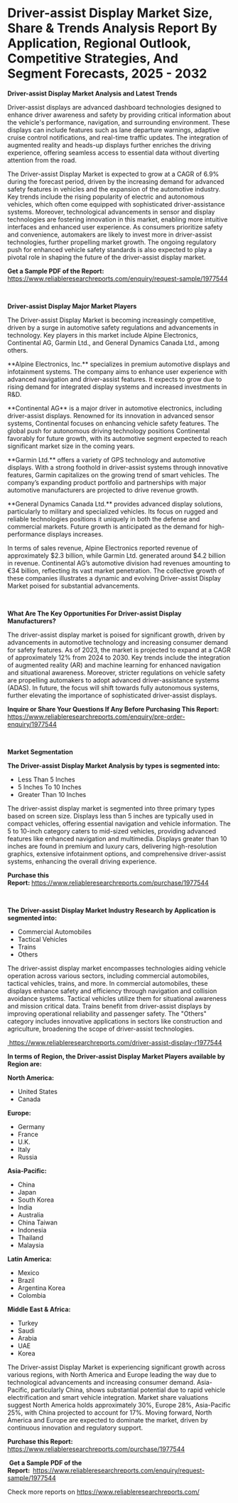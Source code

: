 <p><h1>Driver-assist Display Market Size, Share & Trends Analysis Report By Application, Regional Outlook, Competitive Strategies, And Segment Forecasts, 2025 - 2032</h1></p><p><strong>Driver-assist Display Market Analysis and Latest Trends</strong></p>
<p><p>Driver-assist displays are advanced dashboard technologies designed to enhance driver awareness and safety by providing critical information about the vehicle's performance, navigation, and surrounding environment. These displays can include features such as lane departure warnings, adaptive cruise control notifications, and real-time traffic updates. The integration of augmented reality and heads-up displays further enriches the driving experience, offering seamless access to essential data without diverting attention from the road.</p><p>The Driver-assist Display Market is expected to grow at a CAGR of 6.9% during the forecast period, driven by the increasing demand for advanced safety features in vehicles and the expansion of the automotive industry. Key trends include the rising popularity of electric and autonomous vehicles, which often come equipped with sophisticated driver-assistance systems. Moreover, technological advancements in sensor and display technologies are fostering innovation in this market, enabling more intuitive interfaces and enhanced user experience. As consumers prioritize safety and convenience, automakers are likely to invest more in driver-assist technologies, further propelling market growth. The ongoing regulatory push for enhanced vehicle safety standards is also expected to play a pivotal role in shaping the future of the driver-assist display market.</p></p>
<p><strong>Get a Sample PDF of the Report:&nbsp;</strong> <a href="https://www.reliableresearchreports.com/enquiry/request-sample/1977544?utm_campaign=2627&utm_medium=2&utm_source=Github&utm_content=ia&utm_term=01032025&utm_id=driver-assist-display">https://www.reliableresearchreports.com/enquiry/request-sample/1977544</a></p>
<p>&nbsp;</p>
<p><strong>Driver-assist Display Major Market Players</strong></p>
<p><p>The Driver-assist Display Market is becoming increasingly competitive, driven by a surge in automotive safety regulations and advancements in technology. Key players in this market include Alpine Electronics, Continental AG, Garmin Ltd., and General Dynamics Canada Ltd., among others.</p><p>**Alpine Electronics, Inc.** specializes in premium automotive displays and infotainment systems. The company aims to enhance user experience with advanced navigation and driver-assist features. It expects to grow due to rising demand for integrated display systems and increased investments in R&D.</p><p>**Continental AG** is a major driver in automotive electronics, including driver-assist displays. Renowned for its innovation in advanced sensor systems, Continental focuses on enhancing vehicle safety features. The global push for autonomous driving technology positions Continental favorably for future growth, with its automotive segment expected to reach significant market size in the coming years.</p><p>**Garmin Ltd.** offers a variety of GPS technology and automotive displays. With a strong foothold in driver-assist systems through innovative features, Garmin capitalizes on the growing trend of smart vehicles. The company’s expanding product portfolio and partnerships with major automotive manufacturers are projected to drive revenue growth.</p><p>**General Dynamics Canada Ltd.** provides advanced display solutions, particularly to military and specialized vehicles. Its focus on rugged and reliable technologies positions it uniquely in both the defense and commercial markets. Future growth is anticipated as the demand for high-performance displays increases.</p><p>In terms of sales revenue, Alpine Electronics reported revenue of approximately $2.3 billion, while Garmin Ltd. generated around $4.2 billion in revenue. Continental AG’s automotive division had revenues amounting to €34 billion, reflecting its vast market penetration. The collective growth of these companies illustrates a dynamic and evolving Driver-assist Display Market poised for substantial advancements.</p></p>
<p>&nbsp;</p>
<p><strong>What Are The Key Opportunities For Driver-assist Display Manufacturers?</strong></p>
<p><p>The driver-assist display market is poised for significant growth, driven by advancements in automotive technology and increasing consumer demand for safety features. As of 2023, the market is projected to expand at a CAGR of approximately 12% from 2024 to 2030. Key trends include the integration of augmented reality (AR) and machine learning for enhanced navigation and situational awareness. Moreover, stricter regulations on vehicle safety are propelling automakers to adopt advanced driver-assistance systems (ADAS). In future, the focus will shift towards fully autonomous systems, further elevating the importance of sophisticated driver-assist displays.</p></p>
<p><strong>Inquire or Share Your Questions If Any Before Purchasing This Report:</strong> <a href="https://www.reliableresearchreports.com/enquiry/pre-order-enquiry/1977544?utm_campaign=2627&utm_medium=2&utm_source=Github&utm_content=ia&utm_term=01032025&utm_id=driver-assist-display">https://www.reliableresearchreports.com/enquiry/pre-order-enquiry/1977544</a></p>
<p>&nbsp;</p>
<p><strong>Market Segmentation</strong></p>
<p><strong>The Driver-assist Display Market Analysis by types is segmented into:</strong></p>
<p><ul><li>Less Than 5 Inches</li><li>5 Inches To 10 Inches</li><li>Greater Than 10 Inches</li></ul></p>
<p><p>The driver-assist display market is segmented into three primary types based on screen size. Displays less than 5 inches are typically used in compact vehicles, offering essential navigation and vehicle information. The 5 to 10-inch category caters to mid-sized vehicles, providing advanced features like enhanced navigation and multimedia. Displays greater than 10 inches are found in premium and luxury cars, delivering high-resolution graphics, extensive infotainment options, and comprehensive driver-assist systems, enhancing the overall driving experience.</p></p>
<p><strong>Purchase this Report:&nbsp;</strong><a href="https://www.reliableresearchreports.com/purchase/1977544?utm_campaign=2627&utm_medium=2&utm_source=Github&utm_content=ia&utm_term=01032025&utm_id=driver-assist-display">https://www.reliableresearchreports.com/purchase/1977544</a></p>
<p>&nbsp;</p>
<p><strong>The Driver-assist Display Market Industry Research by Application is segmented into:</strong></p>
<p><ul><li>Commercial Automobiles</li><li>Tactical Vehicles</li><li>Trains</li><li>Others</li></ul></p>
<p><p>The driver-assist display market encompasses technologies aiding vehicle operation across various sectors, including commercial automobiles, tactical vehicles, trains, and more. In commercial automobiles, these displays enhance safety and efficiency through navigation and collision avoidance systems. Tactical vehicles utilize them for situational awareness and mission critical data. Trains benefit from driver-assist displays by improving operational reliability and passenger safety. The "Others" category includes innovative applications in sectors like construction and agriculture, broadening the scope of driver-assist technologies.</p></p>
<p><a href="https://www.reliableresearchreports.com/driver-assist-display-r1977544?utm_campaign=2627&utm_medium=2&utm_source=Github&utm_content=ia&utm_term=01032025&utm_id=driver-assist-display">&nbsp;https://www.reliableresearchreports.com/driver-assist-display-r1977544</a></p>
<p><strong>In terms of Region, the Driver-assist Display Market Players available by Region are:</strong></p>
<p>
    <p> <strong> North America: </strong>
        <ul>
            <li>United States</li>
            <li>Canada</li>
        </ul>
        </p> 
    <p> <strong> Europe: </strong>
        <ul>
            <li>Germany</li>
            <li>France</li>
            <li>U.K.</li>
            <li>Italy</li>
            <li>Russia</li>
        </ul>
        </p> 
    <p> <strong> Asia-Pacific: </strong>
        <ul>
            <li>China</li>
            <li>Japan</li>
            <li>South Korea</li>
            <li>India</li>
            <li>Australia</li>
            <li>China Taiwan</li>
            <li>Indonesia</li>
            <li>Thailand</li>
            <li>Malaysia</li>
        </ul>
        </p> 
    <p> <strong> Latin America: </strong>
        <ul>
            <li>Mexico</li>
            <li>Brazil</li>
            <li>Argentina Korea</li>
            <li>Colombia</li>
        </ul>
        </p> 
    <p> <strong> Middle East & Africa: </strong>
        <ul>
            <li>Turkey</li>
            <li>Saudi</li>
            <li>Arabia</li>
            <li>UAE</li>
            <li>Korea</li>
        </ul>
    </p>
    </p>
<p><p>The Driver-assist Display Market is experiencing significant growth across various regions, with North America and Europe leading the way due to technological advancements and increasing consumer demand. Asia-Pacific, particularly China, shows substantial potential due to rapid vehicle electrification and smart vehicle integration. Market share valuations suggest North America holds approximately 30%, Europe 28%, Asia-Pacific 25%, with China projected to account for 17%. Moving forward, North America and Europe are expected to dominate the market, driven by continuous innovation and regulatory support.</p></p>
<p><strong>Purchase this Report: </strong><a href="https://www.reliableresearchreports.com/purchase/1977544?utm_campaign=2627&utm_medium=2&utm_source=Github&utm_content=ia&utm_term=01032025&utm_id=driver-assist-display">https://www.reliableresearchreports.com/purchase/1977544</a></p>
<p>&nbsp;<strong>Get a Sample PDF of the Report:&nbsp;&nbsp;</strong><a href="https://www.reliableresearchreports.com/enquiry/request-sample/1977544?utm_campaign=2627&utm_medium=2&utm_source=Github&utm_content=ia&utm_term=01032025&utm_id=driver-assist-display">https://www.reliableresearchreports.com/enquiry/request-sample/1977544</a></p>
<p><strong></strong></p>
<p>Check more reports on <a href="https://www.reliableresearchreports.com/?utm_campaign=2627&utm_medium=2&utm_source=Github&utm_content=ia&utm_term=01032025&utm_id=driver-assist-display">https://www.reliableresearchreports.com/</a></p>